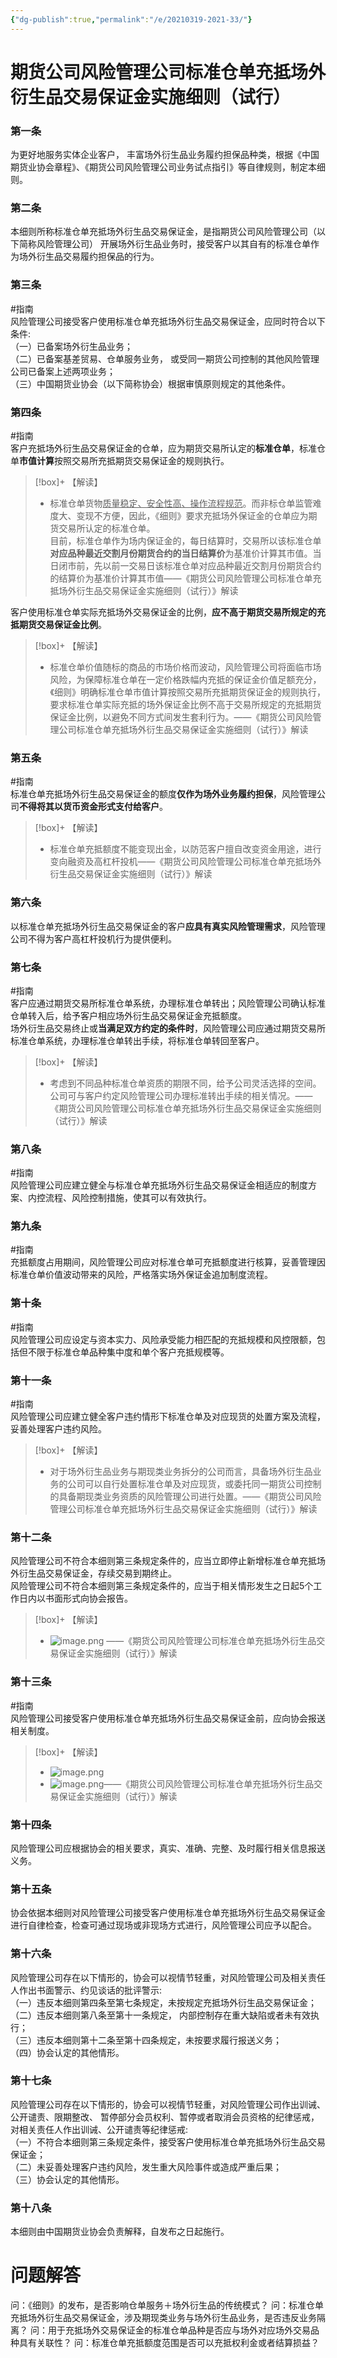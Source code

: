 ```yaml
---
{"dg-publish":true,"permalink":"/e/20210319-2021-33/"}
---
```


# 期货公司风险管理公司标准仓单充抵场外衍生品交易保证金实施细则（试行）  
### 第一条  
为更好地服务实体企业客户， 丰富场外衍生品业务履约担保品种类，根据《中国期货业协会章程》、《期货公司风险管理公司业务试点指引》等自律规则，制定本细则。  
### 第二条  
本细则所称标准仓单充抵场外衍生品交易保证金，是指期货公司风险管理公司（以下简称风险管理公司） 开展场外衍生品业务时，接受客户以其自有的标准仓单作为场外衍生品交易履约担保品的行为。  
### 第三条  
#指南  
风险管理公司接受客户使用标准仓单充抵场外衍生品交易保证金，应同时符合以下条件:   
（一）已备案场外衍生品业务；  
（二）已备案基差贸易、仓单服务业务， 或受同一期货公司控制的其他风险管理公司已备案上述两项业务；  
（三）中国期货业协会（以下简称协会）根据审慎原则规定的其他条件。  
### 第四条  
#指南  
客户充抵场外衍生品交易保证金的仓单，应为期货交易所认定的**标准仓单**，标准仓单**市值计算**按照交易所充抵期货交易保证金的规则执行。  
>[!box]+  【解读】
>- 标准仓单货物<u>质量稳定、安全性高、操作流程规范</u>。而非标仓单监管难度大、变现不方便，因此，《细则》要求充抵场外保证金的仓单应为期货交易所认定的标准仓单。  
>  目前，标准仓单作为场内保证金的，每日结算时，交易所以该标准仓单**对应品种最近交割月份期货合约的当日结算价**为基准价计算其市值。当日闭市前，先以前一交易日该标准仓单对应品种最近交割月份期货合约的结算价为基准价计算其市值——《期货公司风险管理公司标准仓单充抵场外衍生品交易保证金实施细则（试行）》解读

客户使用标准仓单实际充抵场外交易保证金的比例，**应不高于期货交易所规定的充抵期货交易保证金比例**。  
>[!box]+  【解读】
>- 标准仓单价值随标的商品的市场价格而波动，风险管理公司将面临市场风险，为保障标准仓单在一定价格跌幅内充抵的保证金价值足额充分，《细则》明确标准仓单市值计算按照交易所充抵期货保证金的规则执行，要求标准仓单实际充抵的场外保证金比例不高于交易所规定的充抵期货保证金比例，以避免不同方式间发生套利行为。——《期货公司风险管理公司标准仓单充抵场外衍生品交易保证金实施细则（试行）》解读


### 第五条  
#指南  
标准仓单充抵场外衍生品交易保证金的额度**仅作为场外业务履约担保**，风险管理公司**不得将其以货币资金形式支付给客户**。  
>[!box]+  【解读】
>- 标准仓单充抵额度不能变现出金，以防范客户擅自改变资金用途，进行变向融资及高杠杆投机——《期货公司风险管理公司标准仓单充抵场外衍生品交易保证金实施细则（试行）》解读


### 第六条  
以标准仓单充抵场外衍生品交易保证金的客户**应具有真实风险管理需求**，风险管理公司不得为客户高杠杆投机行为提供便利。  
### 第七条  
#指南  
客户应通过期货交易所标准仓单系统，办理标准仓单转出；风险管理公司确认标准仓单转入后，给予客户相应场外衍生品交易保证金充抵额度。  
场外衍生品交易终止或**当满足双方约定的条件时**，风险管理公司应通过期货交易所标准仓单系统，办理标准仓单转出手续，将标准仓单转回至客户。  
>[!box]+  【解读】
>- 考虑到不同品种标准仓单资质的期限不同，给予公司灵活选择的空间。公司可与客户约定风险管理公司办理标准转出手续的相关情况。——《期货公司风险管理公司标准仓单充抵场外衍生品交易保证金实施细则（试行）》解读 

### 第八条  
#指南  
风险管理公司应建立健全与标准仓单充抵场外衍生品交易保证金相适应的制度方案、内控流程、风险控制措施，使其可以有效执行。  
### 第九条  
#指南  
充抵额度占用期间，风险管理公司应对标准仓单可充抵额度进行核算，妥善管理因标准仓单价值波动带来的风险，严格落实场外保证金追加制度流程。  
### 第十条  
#指南  
风险管理公司应设定与资本实力、风险承受能力相匹配的充抵规模和风控限额，包括但不限于标准仓单品种集中度和单个客户充抵规模等。  
### 第十一条  
#指南  
风险管理公司应建立健全客户违约情形下标准仓单及对应现货的处置方案及流程，妥善处理客户违约风险。  
>[!box]+  【解读】
>- 对于场外衍生品业务与期现类业务拆分的公司而言，具备场外衍生品业务的公司可以自行处置标准仓单及对应现货，或委托同一期货公司控制的具备期现类业务资质的风险管理公司进行处置。——《期货公司风险管理公司标准仓单充抵场外衍生品交易保证金实施细则（试行）》解读



### 第十二条  
风险管理公司不符合本细则第三条规定条件的，应当立即停止新增标准仓单充抵场外衍生品交易保证金，存续交易到期终止。  
风险管理公司不符合本细则第三条规定条件的，应当于相关情形发生之日起5个工作日内以书面形式向协会报告。  
>[!box]+  【解读】
>- ![image.png](https://obsidian-image-1317097748.cos.ap-shanghai.myqcloud.com/obsidian/20231013093707.png)
——《期货公司风险管理公司标准仓单充抵场外衍生品交易保证金实施细则（试行）》解读
### 第十三条  
#指南  
风险管理公司接受客户使用标准仓单充抵场外衍生品交易保证金前，应向协会报送相关制度。  
>[!box]+  【解读】
>- ![image.png](https://obsidian-image-1317097748.cos.ap-shanghai.myqcloud.com/obsidian/20231013093554.png)
>- ![image.png](https://obsidian-image-1317097748.cos.ap-shanghai.myqcloud.com/obsidian/20231013093605.png)——《期货公司风险管理公司标准仓单充抵场外衍生品交易保证金实施细则（试行）》解读
### 第十四条  
风险管理公司应根据协会的相关要求，真实、准确、完整、及时履行相关信息报送义务。  
### 第十五条  
协会依据本细则对风险管理公司接受客户使用标准仓单充抵场外衍生品交易保证金进行自律检查，检查可通过现场或非现场方式进行，风险管理公司应予以配合。  
### 第十六条  
风险管理公司存在以下情形的，协会可以视情节轻重，对风险管理公司及相关责任人作出书面警示、约见谈话的批评警示:   
（一）违反本细则第四条至第七条规定，未按规定充抵场外衍生品交易保证金；  
（二）违反本细则第八条至第十一条规定， 内部控制存在重大缺陷或者未有效执行；  
（三）违反本细则第十二条至第十四条规定，未按要求履行报送义务；  
（四）协会认定的其他情形。  
### 第十七条  
风险管理公司存在以下情形的，协会可以视情节轻重，对风险管理公司作出训诫、公开谴责、限期整改、 暂停部分会员权利、暂停或者取消会员资格的纪律惩戒，对相关责任人作出训诫、公开谴责等纪律惩戒:   
（一）不符合本细则第三条规定条件，接受客户使用标准仓单充抵场外衍生品交易保证金；  
（二）未妥善处理客户违约风险，发生重大风险事件或造成严重后果；  
（三）协会认定的其他情形。  
### 第十八条  
本细则由中国期货业协会负责解释，自发布之日起施行。

# 问题解答
问：《细则》的发布，是否影响仓单服务＋场外衍生品的传统模式？
问：标准仓单充抵场外衍生品交易保证金，涉及期现类业务与场外衍生品业务，是否违反业务隔离？
问：用于充抵场外交易保证金的标准仓单品种是否应与场外对应场外交易品种具有关联性？
问：标准仓单充抵额度范围是否可以充抵权利金或者结算损益？